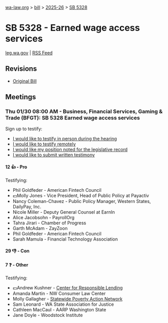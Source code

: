 [wa-law.org](/) > [bill](/bill/) > [2025-26](/bill/2025-26/) > [SB 5328](/bill/2025-26/sb/5328/)

# SB 5328 - Earned wage access services
[leg.wa.gov](https://app.leg.wa.gov/billsummary?BillNumber=5328&Year=2025&Initiative=false) | [RSS Feed](./rss.xml)

## Revisions
* [Original Bill](1/)

## Meetings
### Thu 01/30 08:00 AM - Business, Financial Services, Gaming & Trade (BFGT): SB 5328 Earned wage access services
Sign up to testify:
* [I would like to testify in person during the hearing](https://app.leg.wa.gov/csi/Testifier/Add?chamber=House&mId=32585&aId=162080&caId=24958&tId=1)
* [I would like to testify remotely](https://app.leg.wa.gov/csi/Testifier/Add?chamber=House&mId=32585&aId=162080&caId=24958&tId=2)
* [I would like my position noted for the legislative record](https://app.leg.wa.gov/csi/Testifier/Add?chamber=House&mId=32585&aId=162080&caId=24958&tId=3)
* [I would like to submit written testimony](https://app.leg.wa.gov/csi/Testifier/Add?chamber=House&mId=32585&aId=162080&caId=24958&tId=4)

#### 12 👍 - Pro
Testifying:
* Phil Goldfeder - American Fintech Council
* 💵Molly Jones - Vice President, Head of Public Policy at Payactiv
* Nancy Coleman-Chavez - Public Policy Manager, Western States, DailyPay, Inc.
* Nicole Miller - Deputy General Counsel at EarnIn
* Alice Jacobsohn - PayrollOrg
* Tahra Jirari - Chamber of Progress
* Garth McAdam - ZayZoon
* Phil Goldfeder - American Fintech Council
* Sarah Mamula - Financial Technology Association

#### 29 👎 - Con

#### 7 ❓ - Other
Testifying:
* 💵Andrew Kushner - [Center for Responsible Lending](/org/center_for_responsible_lending/)
* Amanda Martin - NW Consumer Law Center
* Molly Gallagher - [Statewide Poverty Action Network](/org/statewide_poverty_action_network/)
* Sam Leonard - WA State Association for Justice
* Cathleen MacCaul - AARP Washington State
* Jane Doyle - Woodstock Institute
